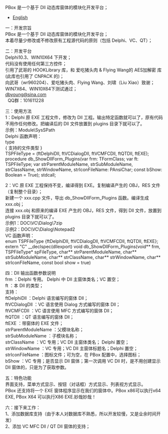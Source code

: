PBox 是一个基于 Dll 动态库窗体的模块化开发平台；  
  
- [English](readme-EN.md)  
  
一：开发宗旨  
    PBox 是一个基于 Dll 动态库窗体的模块化开发平台；  
    本着尽量少修改或不修改原有工程源代码的原则（包括 Delphi、VC、QT）；  
  
    
二：开发平台  
    Delphi10.3、WIN10X64 下开发；  
    代码没有使用任何第三方控件；  
    引用了武哥的 HOOKLibrary 库，和 爱吃猪头肉 & Flying Wang的 AES加解密 库(此库也引用了 CNPACK 的)；  
    向武哥（wr960204）、爱吃猪头肉、Flying Wang、刘啸（Liu Xiao）致谢；  
    WIN7X64、WIN10X64下测试通过；  
    dbyoung@sina.com  
    QQ群：101611228  
  
  
三：使用方法  
  1：Delphi 原 EXE 工程文件，修改为 Dll 工程。输出特定函数就可以了，原有代码不用作任何修改。把编译后的 Dll 文件放置到 plugins 目录下就可以了。  
     示例：Module\SysSPath  
     Delphi 函数声明：  
     type  
        { 支持的文件类型 }  
        TSPFileType = (ftDelphiDll, ftVCDialogDll, ftVCMFCDll, ftQTDll, ftEXE);  
        procedure db_ShowDllForm_Plugins(var frm: TFormClass; var ft: TSPFileType; var strParentModuleName, strSubModuleName, strClassName, strWindowName, strIconFileName: PAnsiChar; const bShow: Boolean = True); stdcall;  
  
  2：VC 原 EXE 工程保持不变，编译得到 EXE。复制编译产生的 OBJ，RES 文件（复制整个目录）；  
     新建一个 xxx.cpp 文件，导出 db_ShowDllForm_Plugins 函数。编译生成 xxx.obj；  
     连接 xxx.obj 和原来的编译 EXE 产生的 OBJ，RES 文件，得到 Dll 文件，放置到 plugins 目录下就可以了。  
     示例1：DOC\VC\Dialog\7zip  
     示例2：DOC\VC\Dialog\Notepad2  
     VC 函数声明：  
        enum TSPFileType {ftDelphiDll, ftVCDialogDll, ftVCMFCDll, ftQTDll, ftEXE};  
        extern "C" __declspec(dllexport) void db_ShowDllForm_Plugins(void** frm, TSPFileType* spFileType, char** strParentModuleName, char** strSubModuleName, char** strClassName, char** strWindowName, char** strIconFileName, const bool show = true)  
  
  
四：Dll 输出函数参数说明  
    frm                 ：Delphi 专用。 Delphi 中 Dll 主窗体类名；VC 置空；  
    ft                  ：本 Dll 的类型；   
                          支持：  
                            ftDelphiDll   ：Delphi 语言编写的窗体 Dll；  
                            ftVCDialogDll ：VC 语言使用 Dialog 方式编写的窗体 Dll；  
                            ftVCMFCDll    ：VC 语言使用 MFC    方式编写的窗体 Dll；  
                            ftQTDll       ：QT 语言编写的窗体 Dll；                  
                            ftEXE         ：带窗体的 EXE 文件；  
    strParentModuleName ：父模块名称；  
    strSubModuleName    ：子模块名称；  
    strClassName        ：VC 专用；VC Dll 主窗体类名；  Delphi 置空；  
    strWindowName       ：VC 专用；VC Dll 主窗体标题名；Delphi 置空；  
    strIconFileName     ：图标文件；可为空，在 PBox 配置中，选择图标；  
    bShow               ：VC 专用；是否显示 Dll 窗体；第一次调用 VC Dll 时，是不用创建显示 Dll 窗体的，只是为了获取参数。  
    
    
五：特色功能  
    界面支持，菜单方式显示、按钮（对话框）方式显示、列表视方式显示。  
    PBox 还支持将一个 EXE 窗体程序显示在我们的窗体中。PBox x86可以执行x64 EXE, PBox X64 可以执行X86 EXE.妙哉妙哉！  
  
  
六：接下来工作：  
    1、添加数据库支持（由于本人对数据库不熟悉，所以开发较慢，又是业余时间开发）  
    2、添加 VC MFC Dll / QT Dll 窗体的支持；  
  
  